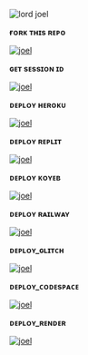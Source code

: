 
<img alt="lord joel"
src="mydata/media/joelXtec.jpg"/>








**ғᴏʀᴋ ᴛʜɪs ʀᴇᴘᴏ**



<a href='https://github.com/joeljamestech2/JOEL-XMD/fork' target="_blank"><img alt='joel' src='https://img.shields.io/badge/FORK REPO-h?color=red&style=for-the-badge&logo=visualstudiocode'/></a></p>



**ɢᴇᴛ sᴇssɪᴏɴ ɪᴅ**



<a href='https://joel-xmd-bot.onrender.com' target="_blank"><img alt='joel' src='https://img.shields.io/badge/PAIR CODE-h?color=green&style=for-the-badge&logo=visualstudiocode'/></a></p>


 
**ᴅᴇᴘʟᴏʏ ʜᴇʀᴏᴋᴜ**


 

<a href='https://deployments-web-joel-xmd-bot.vercel.app/' target="_blank"><img alt='joel' src='https://img.shields.io/badge/HEROKU-h?color=navy&style=for-the-badge&logo=visualstudiocode'/></a></p>



**ᴅᴇᴘʟᴏʏ ʀᴇᴘʟɪᴛ**







<a href='https://deployments-web-joel-xmd-bot.vercel.app/' target="_blank"><img alt='joel' src='https://img.shields.io/badge/REPLIT-h?color=navy&style=for-the-badge&logo=visualstudiocode'/></a></p>



**ᴅᴇᴘʟᴏʏ ᴋᴏʏᴇʙ**





<a href='https://deployments-web-joel-xmd-bot.vercel.app/' target="_blank"><img alt='joel' src='https://img.shields.io/badge/KOYEB-h?color=navy&style=for-the-badge&logo=visualstudiocode'/></a></p>


**ᴅᴇᴘʟᴏʏ ʀᴀɪʟᴡᴀʏ**






<a href='https://deployments-web-joel-xmd-bot.vercel.app/' target="_blank"><img alt='joel' src='https://img.shields.io/badge/RAILWAY-h?color=white&style=for-the-badge&logo=visualstudiocode'/></a></p>


**ᴅᴇᴘʟᴏʏ_ɢʟɪᴛᴄʜ** 



<a href='https://deployments-web-joel-xmd-bot.vercel.app/' target="_blank"><img alt='joel' src='https://img.shields.io/badge/GLITCH-h?color=navy&style=for-the-badge&logo=visualstudiocode'/></a></p>




**ᴅᴇᴘʟᴏʏ_ᴄᴏᴅᴇsᴘᴀᴄᴇ**








<a href='https://deployments-web-joel-xmd-bot.vercel.app/' target="_blank"><img alt='joel' src='https://img.shields.io/badge/CDSPACE-h?color=pink&style=for-the-badge&logo=visualstudiocode'/></a></p>



**ᴅᴇᴘʟᴏʏ_ʀᴇɴᴅᴇʀ**









<a href='https://deployments-web-joel-xmd-bot.vercel.app/' target="_blank"><img alt='joel' src='https://img.shields.io/badge/RENDER-h?color=pink&style=for-the-badge&logo=visualstudiocode'/></a></p>



```


